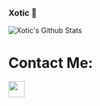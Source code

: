 ### Xotic 🚀

![Xotic's Github Stats](https://github-readme-stats.vercel.app/api?username=xotic11&show_icons=true&theme=radical)

<h1>Contact Me:</h1> <a href="https://discordapp.com/users/407558835520143360"><img style="width: 32px; height: 32px;" src="https://raw.githubusercontent.com/rahuldkjain/github-profile-readme-generator/master/src/images/icons/Social/discord.svg"></a>
